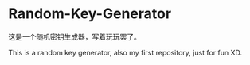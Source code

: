 # Random-Key-Generator
这是一个随机密钥生成器，写着玩玩罢了。

This is a random key generator, also my first repository, just for fun XD.
